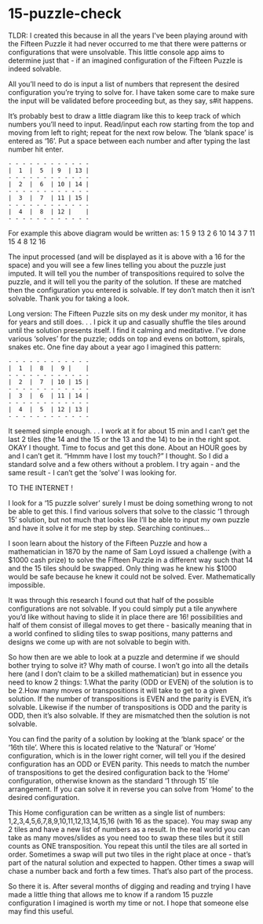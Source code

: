 # 15-puzzle-check

TLDR:
I created this because in all the years I've been playing around with the Fifteen Puzzle it had never occurred to me that there were patterns or configurations that were unsolvable. This little console app aims to determine just that - if an imagined configuration of the Fifteen Puzzle is indeed solvable. 

All you’ll need to do is input a list of numbers that represent the desired configuration you’re trying to solve for. I have taken some care to make sure the input will be validated before proceeding but, as they say, s#it happens. 

It’s probably best to draw a little diagram like this to keep track of which numbers you’ll need to input. Read/input each row starting from the top and moving from left to right; repeat for the next row below. The ‘blank space’ is entered as ‘16’. Put a space between each number and after typing the last number hit enter. 
```
- - - - - - - - - - - -  
|  1  |  5  | 9  | 13 |
- - - - - - - - - - - - 
|  2  |  6  | 10 | 14 | 
- - - - - - - - - - - - 
|  3  |  7  | 11 | 15 |
- - - - - - - - - - - - 
|  4  |  8  | 12 |    | 
- - - - - - - - - - - - 
```
For example this above diagram would be written as:
1 5 9 13 2 6 10 14 3 7 11 15 4 8 12 16

The input processed (and will be displayed as it is above with a 16 for the space) and you will see a few lines telling you about the puzzle just imputed. 
It will tell you the number of transpositions required to solve the puzzle, and it will tell you the parity of the solution. If these are matched then the configuration you entered is solvable. If tey don’t match then it isn’t solvable. 
Thank you for taking a look.   

Long version: 
The Fifteen Puzzle sits on my desk under my monitor, it has for years and still does. . . I pick it up and casually shuffle the tiles around until the solution presents itself. I find it calming and meditative. I’ve done various ‘solves’ for the puzzle; odds on top and evens on bottom, spirals, snakes etc. One fine day about a year ago I imagined this pattern: 
```
- - - - - - - - - - - - 
|  1  |  8  |  9 |    |
- - - - - - - - - - - - 
|  2  |  7  | 10 | 15 | 
- - - - - - - - - - - - 
|  3  |  6  | 11 | 14 |
- - - - - - - - - - - - 
|  4  |  5  | 12 | 13 | 
- - - - - - - - - - - - 
```
It seemed simple enough. . . I work at it for about 15 min and I can’t get the last 2 tiles (the 14 and the 15 or the 13 and the 14) to be in the right spot. OKAY I thought. Time to focus and get this done. About an HOUR goes by and I can’t get it. “Hmmm have I lost my touch?” I thought. So I did a standard solve and a few others without a problem. I try again - and the same result - I can’t get the ‘solve’ I was looking for. 

TO THE INTERNET ! 

I look for a ‘15 puzzle solver’ surely I must be doing something wrong to not be able to get this. I find various solvers that solve to the classic ‘1 through 15’ solution, but not much that looks like I’ll be able to input my own puzzle and have it solve it for me step by step. 
Searching continues… 

I soon learn about the history of the Fifteen Puzzle and how a mathematician in 1870 by the name of Sam Loyd issued a challenge (with a $1000 cash prize) to solve the Fifteen Puzzle in a different way such that 14 and the 15 tiles should be swapped. Only thing was he knew his $1000 would be safe because he knew it could not be solved. Ever. Mathematically impossible. 

It was through this research I found out that half of the possible configurations are not solvable. If you could simply put a tile anywhere you’d like without having to slide it in place there are 16! possibilities and half of them consist of illegal moves to get there - basically meaning that in a world confined to sliding tiles to swap positions, many patterns and designs we come up with are not solvable to begin with. 

So how then are we able to look at a puzzle and determine if we should bother trying to solve it? Why math of course. I won’t go into all the details here (and I don’t claim to be a skilled mathematician) but in essence you need to know 2 things: 
1.What the parity (ODD or EVEN) of the solution is to be 
2.How many moves or transpositions it will take to get to a given solution. 
If the number of transpositions is EVEN and the parity is EVEN, it’s solvable. Likewise if the number of transpositions is ODD and the parity is ODD, then it’s also solvable. If they are mismatched then the solution is not solvable. 

You can find the parity of a solution by looking at the ‘blank space’ or the ‘16th tile’. Where this is located relative to the ‘Natural’ or ‘Home’ configuration, which is in the lower right corner, will tell you if the desired configuration has an ODD or EVEN parity. This needs to match the number of transpositions to get the desired configuration back to the ‘Home’ configuration, otherwise known as the standard ‘1 through 15’ tile arrangement. If you can solve it in reverse you can solve from ‘Home’ to the desired configuration. 

This Home configuration can be written as a single list of numbers: 1,2,3,4,5,6,7,8,9,10,11,12,13,14,15,16 (with 16 as the space). You may swap any 2 tiles and have a new list of numbers as a result. In the real world you can take as many moves/slides as you need too to swap these tiles but it still counts as ONE transposition. You repeat this until the tiles are all sorted in order. Sometimes a swap will put two tiles in the right place at once - that’s part of the natural solution and expected to happen. Other times a swap will chase a number back and forth a few times. That’s also part of the process. 

So there it is. After several months of digging and reading and trying I have made a little thing that allows me to know if a random 15 puzzle configuration I imagined is worth my time or not. I hope that someone else may find this useful. 

